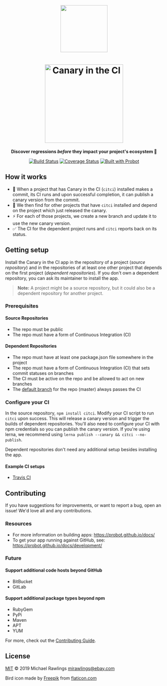<div align="center">
  <img src="https://user-images.githubusercontent.com/1958812/61449410-b94ad600-a909-11e9-93ea-9269259f94a7.png" alt="" width="150" />
</div>

<h1 align="center">
    <img src="https://user-images.githubusercontent.com/1958812/61478125-be2d7b00-a945-11e9-83c8-a25ebb4cc3e5.png" alt="Canary in the CI" width="250" />
</h1>

<p align="center">
    <strong>Discover regressions <em>before</em> they impact your project's ecosystem 💪</strong>
</p>

<p align="center">
  <a href="https://travis-ci.org/mlrawlings/canary"><img alt="Build Status" src="https://img.shields.io/travis/com/mlrawlings/canary.svg?style=for-the-badge"/></a>
  <a href="https://codecov.io/gh/mlrawlings/canary"><img alt="Coverage Status" src="https://img.shields.io/codecov/c/github/mlrawlings/canary.svg?style=for-the-badge"/></a>
  <a href="https://github.com/probot/probot"><img alt="Built with Probot" src="https://img.shields.io/badge/built%20with-%F0%9F%A4%96%20probot-06b0d8.svg?style=for-the-badge"/></a>
</p>

## How it works

- 🚀 When a project that has Canary in the CI (`citci`) installed makes a commit, its CI runs and upon successful completion, it can publish a canary version from the commit.  
- 🔎 We then find for other projects that have `citci` installed and depend on the project which just released the canary.
- ⚡️ For each of those projects, we create a new branch and update it to use the new canary version.  
- ✅ The CI for the dependent project runs and `citci` reports back on its status.

## Getting setup

Install the Canary in the CI app in the repository of a project (_source repository_) and in the repositories of at least one other project that depends on the first project (_dependent repositories_).  If you don't own a dependent repository, you can ask its maintainer to install the app.  

> **Note:** A project might be a source repository, but it could also be a dependent repository for another project.

### Prerequisites

#### Source Repositories

- The repo must be public
- The repo must have a form of Continuous Integration (CI)

#### Dependent Repositories

- The repo must have at least one package.json file somewhere in the project
- The repo must have a form of Continuous Integration (CI) that sets commit statuses on branches
- The CI must be active on the repo and be allowed to act on new branches
- The [default branch](https://help.github.com/en/articles/setting-the-default-branch) for the repo (master) always passes the CI

### Configure your CI

In the source repository, `npm install citci`.  Modify your CI script to run `citci` upon success.  This will release a canary version and trigger the builds of dependent repositories.  You'll also need to configure your CI with npm credentials so you can publish the canary version. If you're using lerna, we recommend using `lerna publish --canary && citci --no-publish`.

Dependent repositories don't need any additional setup besides installing the app.

#### Example CI setups

- [Travis CI]()

## Contributing

If you have suggestions for improvements, or want to report a bug, open an issue! We'd love all and any contributions.

### Resources

- For more information on building apps: https://probot.github.io/docs/
- To get your app running against GitHub, see: https://probot.github.io/docs/development/

### Future 

#### Support additional code hosts beyond GitHub

- BitBucket 
- GitLab

#### Support additional package types beyond npm

- RubyGem
- PyPi
- Maven
- APT
- YUM

For more, check out the [Contributing Guide](CONTRIBUTING.md).

## License

[MIT](LICENSE) © 2019 Michael Rawlings <mirawlings@ebay.com>

Bird icon made by [Freepik](https://www.freepik.com/home) from [flaticon.com](https://www.flaticon.com/free-icon/bird_185862)